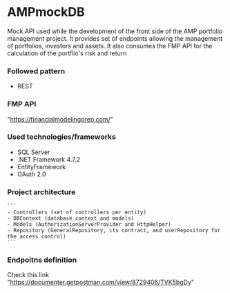 # AMPmockDB
Mock API used while the development of the front side of the AMP portfolio management project. It provides set of endpoints allowing the management of portfolios, investors and assets.
It also consumes the FMP API for the calculation of the portflio's risk and return

### Followed pattern
- REST

### FMP API
"https://financialmodelingprep.com/"

### Used technologies/frameworks
- SQL Server
- .NET Framework 4.7.2
- EntityFramework
- OAuth 2.0

### Project architecture
    ```
    - Controllers (set of controllers per entity)
    - DBContext (database context and models)
    - Models (AuthorizationServerProvider and HttpHelper)
    - Repository (GeneralRepository, its contract, and userRepository for the access control)
    ```
### Endpoitns definition
  Check this link "https://documenter.getpostman.com/view/8729406/TVK5bgDv" 
